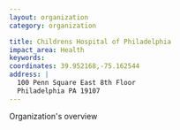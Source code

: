 ```yaml
---
layout: organization
category: organization

title: Childrens Hospital of Philadelphia
impact_area: Health
keywords: 
coordinates: 39.952168,-75.162544
address: |
  100 Penn Square East 8th Floor
  Philadelphia PA 19107
---
```

Organization's overview
